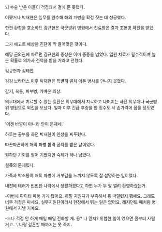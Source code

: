 뇌 수술 받은 아들이 걱정돼서 곁에 둔 듯했다.

어쨌거나 박재현은 임무를 완수해 해외 파병을 확정 짓는 데 성공했다.

한편 환청을 호소하던 김규현은 국군방위 병원에서 진료받은 결과 조현병 확진을 받았다.

그가 에고로 예상한 진단이 딱 들어맞은 것이다.

해당 군의관에 따르면 김규현의 증상은 이미 중증을 넘었다. 입원 치료가 필수적이며 높은 확률로 의가사 전역을 받을 거라고 전했다.

김규현과 김태민.

김김 브라더스 이후 박재현은 특별히 골치 아픈 병사를 만나지 못했다.

감기, 복통, 피부병, 가벼운 외상.

의무대에서 치료할 수 있는 질환은 의무대에서 치료하고 나머지는 사단 의무대나 국군방위 병원으로 외진을 보냈다. 일과 이후 긴급 후송을 한 횟수도 세 손가락에 꼽을 정도였다.

‘이젠 바깥이 아니라 안이 문제네.’

하루는 공부를 하던 박재현이 인상을 찌푸렸다.

따끈따끈하게 해외 파병 합격 공지를 받은 날이었다.

원하던 기회를 얻어 기뻤지만 숙제가 하나 남았다.

설득의 문제였다.

가족과 박초롱이 해외 파병에 거부감을 느끼지 않도록 잘 설명하는 일이었다.

내전에 테러가 빈번한 나라에서 생활하겠다고 하면 누가 두 팔 벌려 환영하겠는가.

-이번에 아이티 파병 가게 됐어요. 하필 지원자가 부족해서 등 떠밀렸지 뭐예요. 그래도 너무 걱정은 마세요. 실무지원단이라서 현장에서 뛰는 일은 없어요. 레지던트 때처럼 병원에서 지낼 거예요.

-누나 걱정 안 하게 매일 매일 전화할 게. 응? 나 믿지? 위험한 일이 있으면 몸부터 사릴 거고. 누나랑 결혼할 때까지는 못 죽지.
